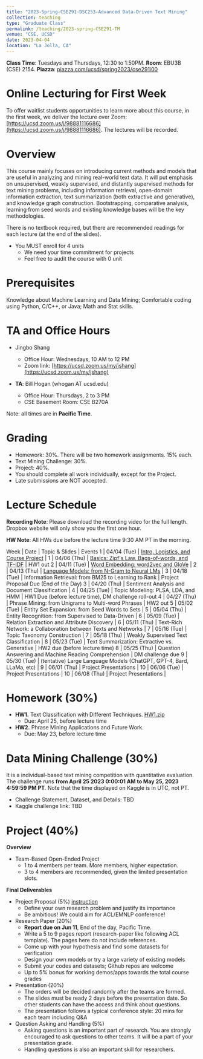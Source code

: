 ```yaml
---
title: "2023-Spring-CSE291-DSC253-Advanced Data-Driven Text Mining"
collection: teaching
type: "Graduate Class"
permalink: /teaching/2023-spring-CSE291-TM
venue: "CSE, UCSD"
date: 2023-04-04
location: "La Jolla, CA"
---
```


**Class Time**: Tuesdays and Thursdays, 12:30 to 1:50PM.  **Room**: EBU3B (CSE) 2154.  **Piazza**: [piazza.com/ucsd/spring2023/cse291i00](https://piazza.com/ucsd/spring2023/cse291i00)


Online Lecturing for First Week
======

To offer waitlist students opportunities to learn more about this course, in the first week, we deliver the lecture over Zoom: [https://ucsd.zoom.us/j/98881116686](https://ucsd.zoom.us/j/98881116686). The lectures will be recorded. 

Overview
======

This course mainly focuses on introducing current methods and models that are useful in analyzing and mining real-world text data. It will put emphasis on unsupervised, weakly supervised, and distantly supervised methods for text mining problems, including information retrieval, open-domain information extraction, text summarization (both extractive and generative), and knowledge graph construction. Bootstrapping, comparative analysis, learning from seed words and existing knowledge bases will be the key methodologies.

There is no textbook required, but there are recommended readings for each lecture (at the end of the slides).

- You MUST enroll for 4 units
    - We need your time commitment for projects
    - Feel free to audit the course with 0 unit


Prerequisites
======

Knowledge about Machine Learning and Data Mining; Comfortable coding using Python, C/C++, or Java; Math and Stat skills.

TA and Office Hours
======

- Jingbo Shang
    - Office Hour: Wednesdays, 10 AM to 12 PM
    - Zoom link: [https://ucsd.zoom.us/my/jshang](https://ucsd.zoom.us/my/jshang)

- **TA**: Bill Hogan (whogan AT ucsd.edu)
    - Office Hour: Thursdays, 2 to 3 PM
    - CSE Basement Room: CSE B270A

Note: all times are in **Pacific Time**.

Grading
======

- Homework: 30%. There will be two homework assignments. 15% each. 
- Text Mining Challenge: 30%.
- Project: 40%.
- You should complete all work individually, except for the Project.
- Late submissions are NOT accepted.

Lecture Schedule
======

**Recording Note**: Please download the recording video for the full length. Dropbox website will only show you the first one hour.

**HW Note**: All HWs due before the lecture time 9:30 AM PT in the morning. 

Week | Date        | Topic & Slides                                                  | Events
1    | 04/04 (Tue) | [Intro, Logistics, and Course Project](https://www.dropbox.com/sh/1r8g3f2kzuank3g/AABoV9NF5PewF1Zwg8rxoVqRa?dl=0) |
1    | 04/06 (Thu) | [Basics: Zipf's Law, Bags-of-words, and TF-IDF](https://www.dropbox.com/sh/5xqopi8t74s2hp6/AAAYz3mo9iWOsA1ZoLwiuCQca?dl=0) | HW1 out
2    | 04/11 (Tue) | [Word Embedding: word2vec and GloVe](https://www.dropbox.com/sh/h99resj6iqrw1fg/AAA7TR6x7zLASY6BWeQmOFTQa?dl=0) |
2    | 04/13 (Thu) | [Language Models: from N-Gram to Neural LMs](https://www.dropbox.com/sh/e0nenfh6la9tmny/AAAK6XJh7ojJaq_9A6VGMc80a?dl=0) |
3    | 04/18 (Tue) | Information Retrieval: from BM25 to Learning to Rank | Project Proposal Due (End of the Day)
3    | 04/20 (Thu) | Sentiment Analysis and Document Classification |
4    | 04/25 (Tue) | Topic Modeling: PLSA, LDA, and HMM | HW1 Due (before lecture time), DM challenge roll-out
4    | 04/27 (Thu) | Phrase Mining: from Unigrams to Multi-word Phrases | HW2 out
5    | 05/02 (Tue) | Entity Set Expansion: from Seed Words to Sets |
5    | 05/04 (Thu) | Entity Recognition: from Supervised to Data-Driven |
6    | 05/09 (Tue) | Relation Extraction and Attribute Discovery |
6    | 05/11 (Thu) | Text-Rich Network: a Collaboration between Texts and Networks |
7    | 05/16 (Tue) | Topic Taxonomy Construction |
7    | 05/18 (Thu) | Weakly Supervised Text Classification |
8    | 05/23 (Tue) | Text Summarization: Extractive vs. Generative | HW2 due (before lecture time)
8    | 05/25 (Thu) | Question Answering and Machine Reading Comprehension | DM challenge due
9    | 05/30 (Tue) | (tentative) Large Language Models (ChatGPT, GPT-4, Bard, LLaMa, etc) | 
9    | 06/01 (Thu) | Project Presentations                                           |
10   | 06/06 (Tue) | Project Presentations                                           |
10   | 06/08 (Thu) | Project Presentations                                           |

Homework (30%)
======

- **HW1.** Text Classification with Different Techniques. [HW1.zip](https://www.dropbox.com/s/3yy3fwhi602pgbt/HW-1.zip?dl=0)
    - Due: April 25, before lecture time
- **HW2.** Phrase Mining Applications and Future Work. 
    - Due: May 23, before lecture time

Data Mining Challenge (30%)
======

It is a individual-based text mining competition with quantitative evaluation. 
The challenge runs **from April 25 2023 0:00:01 AM to May 25, 2023 4:59:59 PM PT**. Note that the time displayed on Kaggle is in UTC, not PT.

- Challenge Statement, Dataset, and Details: TBD
- Kaggle challenge link: TBD

Project (40%)
======

**Overview**
- Team-Based Open-Ended Project
    - 1 to 4 members per team. More members, higher expectation.
    - 3 to 4 members are recommended, given the limited presentation slots.

**Final Deliverables**
- Project Proposal (5%) [instruction](https://www.dropbox.com/s/vtct1ihynpouqcx/CSE291_Text_Mining___Project_Proposal.pdf?dl=0)
    - Define your own research problem and justify its importance
    - Be ambitious! We could aim for ACL/EMNLP conference!
- Research Paper (20%)
    - **Report due on Jun 11**, End of the day, Pacific Time. 
    - Write a 5 to 9 pages report (research-paper like following ACL template). The pages here do not include references.
    - Come up with your hypothesis and find some datasets for verification
    - Design your own models or try a large variety of existing models
    - Submit your codes and datasets; Github repos are welcome
    - Up to 5% bonus for working demos/apps towards the total course grades
- Presentation (20%)
    - The orders will be decided randomly after the teams are formed.
    - The slides must be ready 2 days before the presentation date. So other students can have the access and think about questions.
    - The presentation follows a typical conference style: 20 mins for each team including Q&A
- Question Asking and Handling (5%)
    - Asking questions is an important part of research. You are strongly encouraged to ask 
    questions to other teams. It will be a part of your presentation grade.
    - Handling questions is also an important skill for researchers. 
